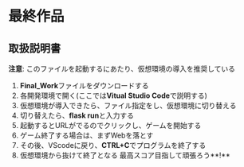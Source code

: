 # 最終作品
## 取扱説明書
**注意**: このファイルを起動するにあたり、仮想環境の導入を推奨している
1. **Final_Work**ファイルをダウンロードする
2. 各開発環境で開く(ここでは**Vitual Studio Code**で説明する)
3. 仮想環境が導入できたら、ファイル指定をし、仮想環境に切り替える
4. 切り替えたら、**flask run**と入力する
5. 起動するとURLがでるのでクリックし、ゲームを開始する
6. ゲーム終了する場合は、まずWebを落とす
7. その後、VScodeに戻り、**CTRL+C**でプログラムを終了する
8. 仮想環境から抜けて終了となる
最高スコア目指して頑張ろう**!**
